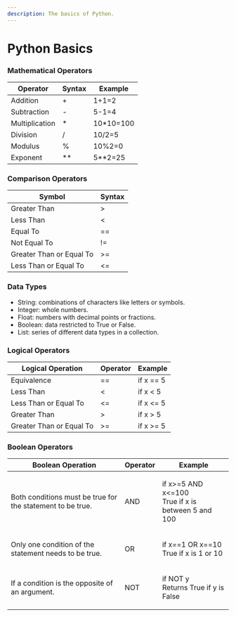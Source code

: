 ```yaml
---
description: The basics of Python.
---
```


# Python Basics

### Mathematical Operators

| Operator       | Syntax | Example    |
| -------------- | ------ | ---------- |
| Addition       | +      | 1+1=2      |
| Subtraction    | -      | 5-1=4      |
| Multiplication | \*     | 10\*10=100 |
| Division       | /      | 10/2=5     |
| Modulus        | %      | 10%2=0     |
| Exponent       | \*\*   | 5\*\*2=25  |

### Comparison Operators

| Symbol                   | Syntax |
| ------------------------ | ------ |
| Greater Than             | >      |
| Less Than                | <      |
| Equal To                 | ==     |
| Not Equal To             | !=     |
| Greater Than or Equal To | >=     |
| Less Than or Equal To    | <=     |

### Data Types

* String: combinations of characters like letters or symbols.
* Integer: whole numbers.
* Float: numbers with decimal points or fractions.
* Boolean: data restricted to True or False.
* List: series of different data types in a collection.

### Logical Operators

| Logical Operation        | Operator | Example   |
| ------------------------ | -------- | --------- |
| Equivalence              | ==       | if x == 5 |
| Less Than                | <        | if x < 5  |
| Less Than or Equal To    | <=       | if x <= 5 |
| Greater Than             | >        | if x > 5  |
| Greater Than or Equal To | >=       | if x >= 5 |

### Boolean Operators

| Boolean Operation                                          | Operator | Example                                                          |
| ---------------------------------------------------------- | -------- | ---------------------------------------------------------------- |
| Both conditions must be true for the statement to be true. | AND      | <p>if x>=5 AND x&#x3C;=100<br>True if x is between 5 and 100</p> |
| Only one condition of the statement needs to be true.      | OR       | <p>if x==1 OR x==10<br>True if x is 1 or 10</p>                  |
| If a condition is the opposite of an argument.             | NOT      | <p>if NOT y<br>Returns True if y is False</p>                    |

